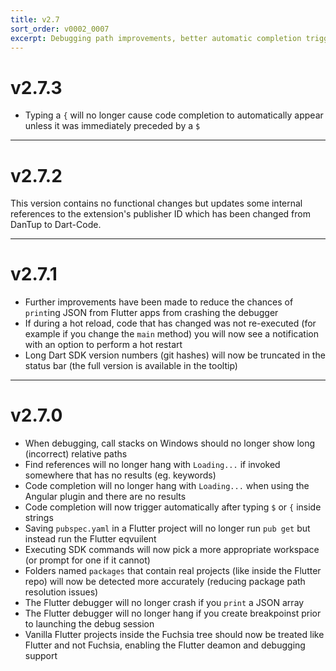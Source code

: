 ```yaml
---
title: v2.7
sort_order: v0002_0007
excerpt: Debugging path improvements, better automatic completion triggering...
---
```


# v2.7.3

- Typing a `{` will no longer cause code completion to automatically appear unless it was immediately preceded by a `$`

---

# v2.7.2

This version contains no functional changes but updates some internal references to the extension's publisher ID which has been changed from DanTup to Dart-Code.

---

# v2.7.1

- Further improvements have been made to reduce the chances of `print`ing JSON from Flutter apps from crashing the debugger
- If during a hot reload, code that has changed was not re-executed (for example if you change the `main` method) you will now see a notification with an option to perform a hot restart
- Long Dart SDK version numbers (git hashes) will now be truncated in the status bar (the full version is available in the tooltip)

---

# v2.7.0

- When debugging, call stacks on Windows should no longer show long (incorrect) relative paths
- Find references will no longer hang with `Loading...` if invoked somewhere that has no results (eg. keywords)
- Code completion will no longer hang with `Loading...` when using the Angular plugin and there are no results
- Code completion will now trigger automatically after typing `$` or `{` inside strings
- Saving `pubspec.yaml` in a Flutter project will no longer run `pub get` but instead run the Flutter eqvuilent
- Executing SDK commands will now pick a more appropriate workspace (or prompt for one if it cannot)
- Folders named `packages` that contain real projects (like inside the Flutter repo) will now be detected more accurately (reducing package path resolution issues)
- The Flutter debugger will no longer crash if you `print` a JSON array
- The Flutter debugger will no longer hang if you create breakpoinst prior to launching the debug session
- Vanilla Flutter projects inside the Fuchsia tree should now be treated like Flutter and not Fuchsia, enabling the Flutter deamon and debugging support
